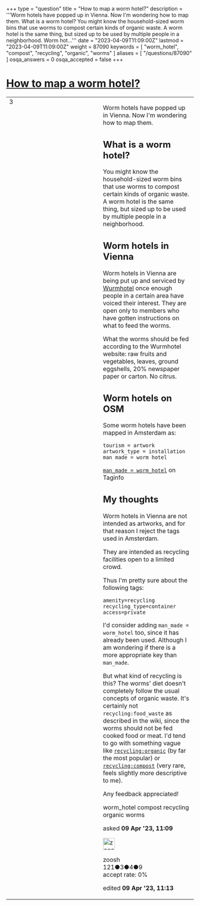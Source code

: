 +++
type = "question"
title = "How to map a worm hotel?"
description = '''Worm hotels have popped up in Vienna. Now I&#x27;m wondering how to map them. What is a worm hotel? You might know the household-sized worm bins that use worms to compost certain kinds of organic waste. A worm hotel is the same thing, but sized up to be used by multiple people in a neighborhood. Worm hot...'''
date = "2023-04-09T11:09:00Z"
lastmod = "2023-04-09T11:09:00Z"
weight = 87090
keywords = [ "worm_hotel", "compost", "recycling", "organic", "worms" ]
aliases = [ "/questions/87090" ]
osqa_answers = 0
osqa_accepted = false
+++

<div class="headNormal">

# [How to map a worm hotel?](/questions/87090/how-to-map-a-worm-hotel)

</div>

<div id="main-body">

<div id="askform">

<table id="question-table" style="width:100%;">
<colgroup>
<col style="width: 50%" />
<col style="width: 50%" />
</colgroup>
<tbody>
<tr>
<td style="width: 30px; vertical-align: top"><div class="vote-buttons">
<span id="post-87090-upvote" class="ajax-command post-vote up" rel="nofollow" title="I like this post (click again to cancel)"> </span>
<div id="post-87090-score" class="post-score" title="current number of votes">
3
</div>
<span id="post-87090-downvote" class="ajax-command post-vote down" rel="nofollow" title="I dont like this post (click again to cancel)"> </span> <span id="favorite-mark" class="ajax-command favorite-mark" rel="nofollow" title="mark/unmark this question as favorite (click again to cancel)"> </span>
<div id="favorite-count" class="favorite-count">
&#10;</div>
</div></td>
<td><div id="item-right">
<div class="question-body">
<p>Worm hotels have popped up in Vienna. Now I'm wondering how to map them.</p>
<h2 id="what-is-a-worm-hotel">What is a worm hotel?</h2>
<p>You might know the household-sized worm bins that use worms to compost certain kinds of organic waste. A worm hotel is the same thing, but sized up to be used by multiple people in a neighborhood.</p>
<h2 id="worm-hotels-in-vienna">Worm hotels in Vienna</h2>
<p>Worm hotels in Vienna are being put up and serviced by <a href="https://wurmhotel.com/">Wurmhotel</a> once enough people in a certain area have voiced their interest. They are open only to members who have gotten instructions on what to feed the worms.</p>
<p>What the worms should be fed according to the Wurmhotel website: raw fruits and vegetables, leaves, ground eggshells, 20% newspaper paper or carton. No citrus.</p>
<h2 id="worm-hotels-on-osm">Worm hotels on OSM</h2>
<p>Some worm hotels have been mapped in Amsterdam as:</p>
<pre><code>tourism = artwork
artwork_type = installation
man_made = worm_hotel</code></pre>
<p><a href="https://taginfo.openstreetmap.org/tags/man_made=worm_hotel#overview"><code>man_made = worm_hotel</code></a> on Taginfo</p>
<h2 id="my-thoughts">My thoughts</h2>
<p>Worm hotels in Vienna are not intended as artworks, and for that reason I reject the tags used in Amsterdam.</p>
<p>They are intended as recycling facilities open to a limited crowd.</p>
<p>Thus I'm pretty sure about the following tags:</p>
<pre><code>amenity=recycling
recycling_type=container
access=private</code></pre>
<p>I'd consider adding <code>man_made = worm_hotel</code> too, since it has already been used. Although I am wondering if there is a more appropriate key than <code>man_made</code>.</p>
<p>But what kind of recycling is this? The worms' diet doesn't completely follow the usual concepts of organic waste. It's certainly not <code>recycling:food_waste</code> as described in the wiki, since the worms should not be fed cooked food or meat. I'd tend to go with something vague like <a href="https://taginfo.openstreetmap.org/search?q=recycling%3Aorganic#keys"><code>recycling:organic</code></a> (by far the most popular) or <a href="https://taginfo.openstreetmap.org/search?q=recycling%3Acompost#keys"><code>recycling:compost</code></a> (very rare, feels slightly more descriptive to me).</p>
<p>Any feedback appreciated!</p>
</div>
<div id="question-tags" class="tags-container tags">
<span class="post-tag tag-link-worm_hotel" rel="tag" title="see questions tagged &#39;worm_hotel&#39;">worm_hotel</span> <span class="post-tag tag-link-compost" rel="tag" title="see questions tagged &#39;compost&#39;">compost</span> <span class="post-tag tag-link-recycling" rel="tag" title="see questions tagged &#39;recycling&#39;">recycling</span> <span class="post-tag tag-link-organic" rel="tag" title="see questions tagged &#39;organic&#39;">organic</span> <span class="post-tag tag-link-worms" rel="tag" title="see questions tagged &#39;worms&#39;">worms</span>
</div>
<div id="question-controls" class="post-controls">
&#10;</div>
<div class="post-update-info-container">
<div class="post-update-info post-update-info-user">
<p>asked <strong>09 Apr '23, 11:09</strong></p>
<img src="https://secure.gravatar.com/avatar/e7687474f445a58615ccf4e3c4dc7265?s=32&amp;d=identicon&amp;r=g" class="gravatar" width="32" height="32" alt="zoosh&#39;s gravatar image" />
<p><span>zoosh</span><br />
<span class="score" title="121 reputation points">121</span><span title="3 badges"><span class="badge1">●</span><span class="badgecount">3</span></span><span title="4 badges"><span class="silver">●</span><span class="badgecount">4</span></span><span title="9 badges"><span class="bronze">●</span><span class="badgecount">9</span></span><br />
<span class="accept_rate" title="Rate of the user&#39;s accepted answers">accept rate:</span> <span title="zoosh has no accepted answers">0%</span></p>
</div>
<div class="post-update-info post-update-info-edited">
<p><span> edited <strong>09 Apr '23, 11:13</strong> </span></p>
</div>
</div>
<div id="comments-container-87090" class="comments-container">
&#10;</div>
<div id="comment-tools-87090" class="comment-tools">
&#10;</div>
<div class="clear">
&#10;</div>
<div id="comment-87090-form-container" class="comment-form-container">
&#10;</div>
<div class="clear">
&#10;</div>
</div></td>
</tr>
</tbody>
</table>

</div>

</div>

